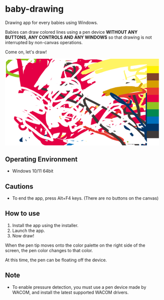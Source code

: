 # baby-drawing
Drawing app for every babies using Windows.

Babies can draw colored lines using a pen device **WITHOUT ANY BUTTONS, ANY CONTROLS AND ANY WINDOWS** so that drawing is not interrupted by non-canvas operations.

Come on, let's draw!

![capture](https://github.com/kusa-mochi/baby-drawing/raw/master/baby-drawing-capture.png "capture")

## Operating Environment

- Windows 10/11 64bit

## Cautions

- To end the app, press Alt+F4 keys. (There are no buttons on the canvas)

## How to use

1. Install the app using the installer.
1. Launch the app.
1. Now draw!

When the pen tip moves onto the color palette on the right side of the screen, the pen color changes to that color.

At this time, the pen can be floating off the device.

## Note

- To enable pressure detection, you must use a pen device made by WACOM, and install the latest supported WACOM drivers.
